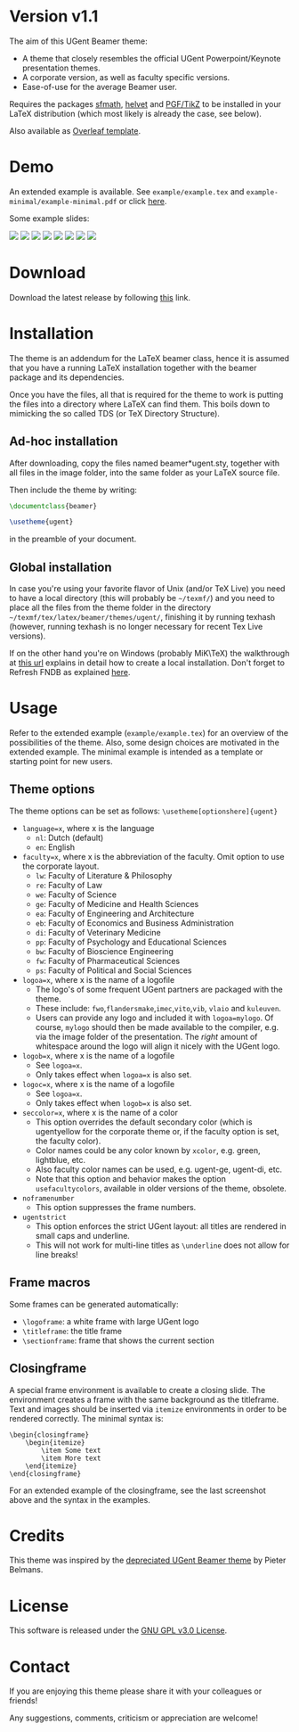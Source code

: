 # Version v1.1
The aim of this UGent Beamer theme:
* A theme that closely resembles the official UGent Powerpoint/Keynote presentation themes.
* A corporate version, as well as faculty specific versions.
* Ease-of-use for the average Beamer user.

Requires the packages [sfmath](https://ctan.org/pkg/sfmath),
[helvet](https://ctan.org/pkg/helvet) and [PGF/TikZ](https://ctan.org/pkg/pgf)
to be installed in your LaTeX distribution (which most likely is already the case, see below).

Also available as [Overleaf template](https://www.overleaf.com/latex/templates/ugent-beamer/ywtkkxstfgmx).

# Demo
An extended example is available. See `example/example.tex` and `example-minimal/example-minimal.pdf` or click [here](https://github.com/driesbenoit/ugent-beamer/blob/master/example/example.pdf).

Some example slides:

![](https://raw.github.com/driesbenoit/ugent-beamer/master/example-screenshots/screenshot-0.png)
![](https://raw.github.com/driesbenoit/ugent-beamer/master/example-screenshots/screenshot-1.png)
![](https://raw.github.com/driesbenoit/ugent-beamer/master/example-screenshots/screenshot-2.png)
![](https://raw.github.com/driesbenoit/ugent-beamer/master/example-screenshots/screenshot-3.png)
![](https://raw.github.com/driesbenoit/ugent-beamer/master/example-screenshots/screenshot-4.png)
![](https://raw.github.com/driesbenoit/ugent-beamer/master/example-screenshots/screenshot-5.png)
![](https://raw.github.com/driesbenoit/ugent-beamer/master/example-screenshots/screenshot-6.png)
![](https://raw.github.com/driesbenoit/ugent-beamer/master/example-screenshots/screenshot-7.png)

# Download
Download the latest release by following [this](https://github.com/driesbenoit/ugent-beamer/releases) link.

# Installation
The theme is an addendum for the LaTeX beamer class, hence it is assumed that you have a running LaTeX installation together with the beamer package and its dependencies.

Once you have the files, all that is required for the theme to work is putting the files into a directory where LaTeX can find them. This boils down to mimicking the so called TDS (or TeX Directory Structure).

## Ad-hoc installation 
After downloading, copy the files named beamer*ugent.sty, together with all files in the image folder, into the same folder as your LaTeX source file.

Then include the theme by writing:
```latex
\documentclass{beamer}

\usetheme{ugent}
```
in the preamble of your document.

## Global installation
In case you're using your favorite flavor of Unix (and/or TeX Live) you need to have a local directory (this will probably be `~/texmf/`) and you need to place all the files from the theme folder in the directory `~/texmf/tex/latex/beamer/themes/ugent/`, finishing it by running texhash (however, running texhash is no longer necessary for recent Tex Live versions).

If on the other hand you're on Windows (probably MiK\TeX) the walkthrough at [this url](http://docs.miktex.org/manual/localadditions.html) explains in detail how to create a local installation. Don't forget to Refresh FNDB as explained [here](http://docs.miktex.org/manual/configuring.html#fndbupdate).

# Usage
Refer to the extended example (`example/example.tex`) for an overview of the possibilities of the theme.
Also, some design choices are motivated in the extended example.
The minimal example is intended as a template or starting point for new users.

## Theme options
The theme options can be set as follows:
`\usetheme[optionshere]{ugent}`

* `language=x`, where x is the language
  * `nl`: Dutch (default)
  * `en`: English
* `faculty=x`, where x is the abbreviation of the faculty. Omit option to use the corporate layout. 
  * `lw`: Faculty of Literature & Philosophy
  * `re`: Faculty of Law
  * `we`: Faculty of Science
  * `ge`: Faculty of Medicine and Health Sciences
  * `ea`: Faculty of Engineering and Architecture
  * `eb`: Faculty of Economics and Business Administration
  * `di`: Faculty of Veterinary Medicine
  * `pp`: Faculty of Psychology and Educational Sciences
  * `bw`: Faculty of Bioscience Engineering
  * `fw`: Faculty of Pharmaceutical Sciences
  * `ps`: Faculty of Political and Social Sciences
* `logoa=x`, where x is the name of a logofile 
  * The logo's of some frequent UGent partners are packaged with the theme.
  * These include: `fwo`,`flandersmake`,`imec`,`vito`,`vib`, `vlaio` and `kuleuven`.
  * Users can provide any logo and included it with `logoa=mylogo`. Of course, `mylogo` should then be made available to the compiler, e.g. via the image folder of the presentation. The *right* amount of whitespace around the logo will align it nicely with the UGent logo.
* `logob=x`, where x is the name of a logofile 
  * See `logoa=x`.
  * Only takes effect when `logoa=x` is also set.
* `logoc=x`, where x is the name of a logofile 
  * See `logoa=x`.
  * Only takes effect when `logob=x` is also set.
* `seccolor=x`, where x is the name of a color
  * This option overrides the default secondary color (which is ugentyellow for the corporate theme or, if the faculty option is set, the faculty color).
  * Color names could be any color known by `xcolor`, e.g. green, lightblue, etc. 
  * Also faculty color names can be used, e.g. ugent-ge, ugent-di, etc.
  * Note that this option and behavior makes the option `usefacultycolors`, available in older versions of the theme, obsolete.
* `noframenumber`
  * This option suppresses the frame numbers.
* `ugentstrict`
  * This option enforces the strict UGent layout: all titles are rendered in small caps and underline.
  * This will not work for multi-line titles as `\underline` does not allow for line breaks! 
  
## Frame macros
Some frames can be generated automatically:
* `\logoframe`: a white frame with large UGent logo
* `\titleframe`: the title frame
* `\sectionframe`: frame that shows the current section

## Closingframe
A special frame environment is available to create a closing slide. 
The environment creates a frame with the same background as the titleframe.
Text and images should be inserted via `itemize` environments in order to be rendered correctly.
The minimal syntax is:
```
\begin{closingframe}
    \begin{itemize}
        \item Some text 
        \item More text 
    \end{itemize}
\end{closingframe}
```
For an extended example of the closingframe, see the last screenshot above and the syntax in the examples.

# Credits 
This theme was inspired by the [depreciated UGent Beamer theme](https://github.com/pbelmans/ugent-beamer) by Pieter Belmans.

# License
This software is released under the [GNU GPL v3.0 License](https://www.gnu.org/licenses/gpl-3.0.en.html).

# Contact
If you are enjoying this theme please share it with your colleagues or friends!

Any suggestions, comments, criticism or appreciation are welcome!
